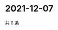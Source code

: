 # 2021-12-07

共 0 条

<!-- BEGIN WEIBO -->
<!-- 最后更新时间 Tue Dec 07 2021 01:07:44 GMT+0800 (China Standard Time) -->

<!-- END WEIBO -->
